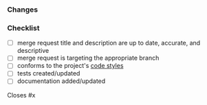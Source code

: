 ### Changes

<!--
Describe in detail what your merge request does, why it does that, etc. Merge
requests without an adequate description will not be reviewed until one is
added. Testing steps, if not already included in the issue's description, may
also be helpful.

Please also keep this description up to date with any discussion that takes
place so that reviewers can understand your intent. This is especially
important if they didn't participate in the discussion.
-->

### Checklist

- [ ] merge request title and description are up to date, accurate, and
  descriptive
- [ ] merge request is targeting the appropriate branch
- [ ] conforms to the project's
  [code styles](/docs/contributing/coding_style.md)
- [ ] tests created/updated
- [ ] documentation added/updated

Closes #x
